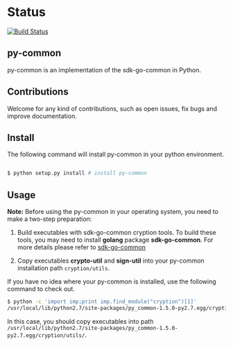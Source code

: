 # Status

[![Build Status](https://travis-ci.org/arxanchain/py-common.svg?branch=master)](https://travis-ci.org/arxanchain/py-common)

## py-common

py-common is an implementation of the sdk-go-common in Python.

## Contributions

Welcome for any kind of contributions, such as open issues, fix bugs and improve documentation.

## Install

The following command will install py-common in your python environment.

```sh

$ python setup.py install # install py-common
```

## Usage

**Note:** Before using the py-common in your operating system, you need to make a two-step preparation:

1. Build executables with sdk-go-common cryption tools. To build these tools, you may need to install **golang** package **sdk-go-common**. For more details please refer to [sdk-go-common](https://github.com/arxanchain/sdk-go-common/tree/master/crypto/tools/README.md)

2. Copy executables **crypto-util** and **sign-util** into your py-common installation path `cryption/utils`.

If you have no idea where your py-common is installed, use the following command to check out.

```sh
$ python -c 'import imp;print imp.find_module("cryption")[1]'
/usr/local/lib/python2.7/site-packages/py_common-1.5.0-py2.7.egg/cryption
```

In this case, you should copy executables into path `/usr/local/lib/python2.7/site-packages/py_common-1.5.0-py2.7.egg/cryption/utils/`.
